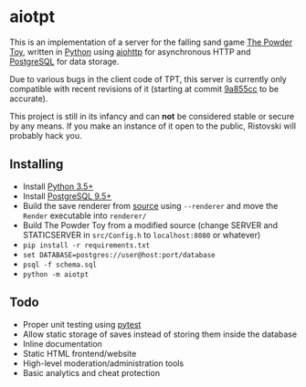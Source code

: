 # aiotpt

This is an implementation of a server for the falling sand game
[The Powder Toy](http://powdertoy.co.uk), written in
[Python](https://python.org) using [aiohttp](http://aiohttp.readthedocs.io) for
asynchronous HTTP and [PostgreSQL](https://www.postgresql.org) for data
storage.

Due to various bugs in the client code of TPT, this server is currently only
compatible with recent revisions of it (starting at commit
[9a855cc](https://github.com/simtr/The-Powder-Toy/commit/9a855cc8cb01e2db3691f4c40b26457da31fdc47)
to be accurate).

This project is still in its infancy and can **not** be considered stable or
secure by any means. If you make an instance of it open to the public, Ristovski
will probably hack you.

## Installing

- Install [Python 3.5+](https://python.org)
- Install [PostgreSQL 9.5+](https://www.postgresql.org)
- Build the save renderer from [source](https://github.com/simtr/The-Powder-Toy)
  using `--renderer` and move the `Render` executable into `renderer/`
- Build The Powder Toy from a modified source (change SERVER and STATICSERVER in
  `src/Config.h` to `localhost:8080` or whatever)
- `pip install -r requirements.txt`
- `set DATABASE=postgres://user@host:port/database`
- `psql -f schema.sql`
- `python -m aiotpt`

## Todo

- Proper unit testing using [pytest](http://pytest.org)
- Allow static storage of saves instead of storing them inside the database
- Inline documentation
- Static HTML frontend/website
- High-level moderation/administration tools
- Basic analytics and cheat protection
